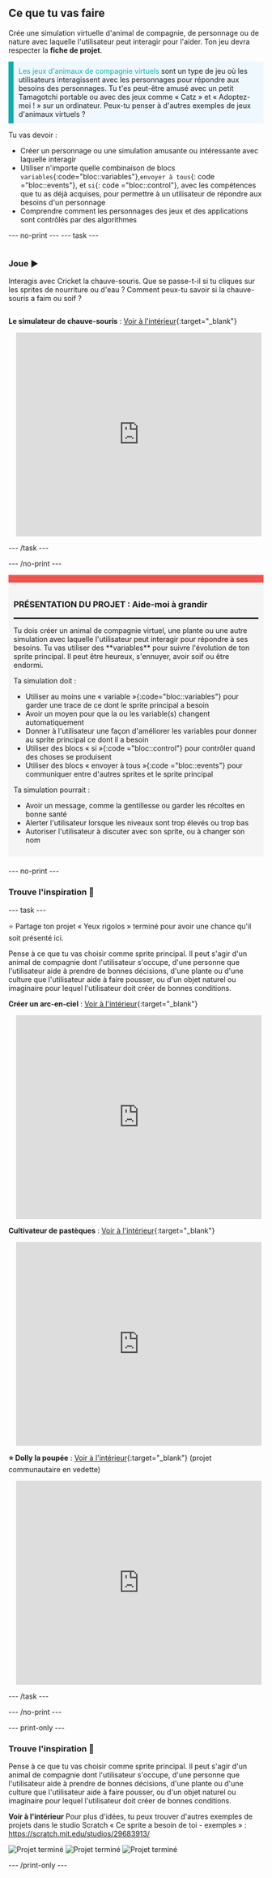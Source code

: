 ## Ce que tu vas faire

Crée une simulation virtuelle d'animal de compagnie, de personnage ou de nature avec laquelle l'utilisateur peut interagir pour l'aider. Ton jeu devra respecter la **fiche de projet**.

<p style="border-left: solid; border-width:10px; border-color: #0faeb0; background-color: aliceblue; padding: 10px;">
<span style="color: #0faeb0">Les jeux d'animaux de compagnie virtuels</span> sont un type de jeu où les utilisateurs interagissent avec les personnages pour répondre aux besoins des personnages. Tu t'es peut-être amusé avec un petit Tamagotchi portable ou avec des jeux comme « Catz » et « Adoptez-moi ! » sur un ordinateur. Peux-tu penser à d'autres exemples de jeux d'animaux virtuels ?
</p>

Tu vas devoir :
+ Créer un personnage ou une simulation amusante ou intéressante avec laquelle interagir
+ Utiliser n'importe quelle combinaison de blocs `variables`{:code="bloc::variables"},`envoyer à tous`{: code ="bloc::events"}, et `si`{: code ="bloc::control"}, avec les compétences que tu as déjà acquises, pour permettre à un utilisateur de répondre aux besoins d'un personnage
+ Comprendre comment les personnages des jeux et des applications sont contrôlés par des algorithmes

--- no-print --- --- task ---

<div style="display: flex; flex-wrap: wrap">
<div style="flex-basis: 200px; flex-grow: 1">

### Joue ▶️ 

Interagis avec Cricket la chauve-souris. Que se passe-t-il si tu cliques sur les sprites de nourriture ou d'eau ? Comment peux-tu savoir si la chauve-souris a faim ou soif ?

</div>
<div>

**Le simulateur de chauve-souris** : [Voir à l'intérieur](https://scratch.mit.edu/projects/530008968/editor){:target="_blank"}
<div class="scratch-preview" style="margin-left: 15px;">
  <iframe allowtransparency="true" width="485" height="402" src="https://scratch.mit.edu/projects/embed/530008968/?autostart=false" frameborder="0"></iframe>
</div>

</div>
</div>

--- /task ---

--- /no-print ---

<div style="border-top: 15px solid #f3524f; background-color: whitesmoke; margin-bottom: 20px; padding: 10px;">

### PRÉSENTATION DU PROJET : Aide-moi à grandir
<hr style="border-top: 2px solid black;">
Tu dois créer un animal de compagnie virtuel, une plante ou une autre simulation avec laquelle l'utilisateur peut interagir pour répondre à ses besoins. Tu vas utiliser des **variables** pour suivre l'évolution de ton sprite principal. Il peut être heureux, s'ennuyer, avoir soif ou être endormi. 

Ta simulation doit :
+ Utiliser au moins une « variable »{:code="bloc::variables"} pour garder une trace de ce dont le sprite principal a besoin
+ Avoir un moyen pour que la ou les variable(s) changent automatiquement
+ Donner à l'utilisateur une façon d'améliorer les variables pour donner au sprite principal ce dont il a besoin
+ Utiliser des blocs « si »{:code ="bloc::control"} pour contrôler quand des choses se produisent
+ Utiliser des blocs « envoyer à tous »{:code ="bloc::events"} pour communiquer entre d'autres sprites et le sprite principal

Ta simulation pourrait :
+ Avoir un message, comme la gentillesse ou garder les récoltes en bonne santé
+ Alerter l'utilisateur lorsque les niveaux sont trop élevés ou trop bas
+ Autoriser l'utilisateur à discuter avec son sprite, ou à changer son nom
</div>

--- no-print ---

### Trouve l'inspiration 💭

--- task ---

⭐ Partage ton projet « Yeux rigolos » terminé pour avoir une chance qu'il soit présenté ici.

Pense à ce que tu vas choisir comme sprite principal. Il peut s'agir d'un animal de compagnie dont l'utilisateur s'occupe, d'une personne que l'utilisateur aide à prendre de bonnes décisions, d'une plante ou d'une culture que l'utilisateur aide à faire pousser, ou d'un objet naturel ou imaginaire pour lequel l'utilisateur doit créer de bonnes conditions.

**Créer un arc-en-ciel** : [Voir à l'intérieur](https://scratch.mit.edu/projects/530034441/editor){:target="_blank"}
<div class="scratch-preview" style="margin-left: 15px;">
  <iframe allowtransparency="true" width="485" height="402" src="https://scratch.mit.edu/projects/embed/530034441/?autostart=false" frameborder="0"></iframe>
</div>

**Cultivateur de pastèques** : [Voir à l'intérieur](https://scratch.mit.edu/projects/531858794/editor){:target="_blank"}
<div class="scratch-preview" style="margin-left: 15px;">
  <iframe allowtransparency="true" width="485" height="402" src="https://scratch.mit.edu/projects/embed/531858794/?autostart=false" frameborder="0"></iframe>
</div>

**⭐ Dolly la poupée** : [Voir à l'intérieur](https://scratch.mit.edu/projects/799871118/editor){:target="_blank"} (projet communautaire en vedette)
<div class="scratch-preview" style="margin-left: 15px;">
  <iframe allowtransparency="true" width="485" height="402" src="https://scratch.mit.edu/projects/embed/799871118/?autostart=false" frameborder="0"></iframe>
</div>

--- /task ---

--- /no-print ---

--- print-only ---

### Trouve l'inspiration 💭

Pense à ce que tu vas choisir comme sprite principal. Il peut s'agir d'un animal de compagnie dont l'utilisateur s'occupe, d'une personne que l'utilisateur aide à prendre de bonnes décisions, d'une plante ou d'une culture que l'utilisateur aide à faire pousser, ou d'un objet naturel ou imaginaire pour lequel l'utilisateur doit créer de bonnes conditions.

**Voir à l'intérieur** Pour plus d'idées, tu peux trouver d'autres exemples de projets dans le studio Scratch « Ce sprite a besoin de toi - exemples » : https://scratch.mit.edu/studios/29683913/

![Projet terminé](images/bat-project.png) ![Projet terminé](images/watermelon-project.png) ![Projet terminé](images/rainbow-project.png)

--- /print-only ---


